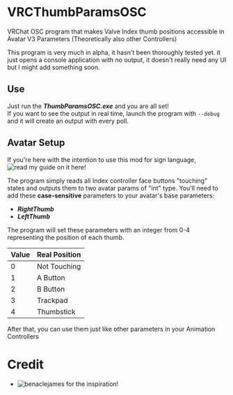 # VRCThumbParamsOSC
VRChat OSC program that makes Valve Index thumb positions accessible in Avatar V3 Parameters (Theoretically also other Controllers)

This program is very much in alpha, it hasn't been thoroughly tested yet. it just opens a console application with no output, it doesn't really need any UI but I might add something soon.

## Use

Just run the ***ThumbParamsOSC.exe*** and you are all set! <br/>
If you want to see the output in real time, launch the program with ```--debug``` and it will create an output with every poll.

## Avatar Setup

If you're here with the intention to use this mod for sign language, ![read my guide on it here!](https://github.com/I5UCC/VRC-ASL_Gestures)

The program simply reads all Index controller face buttons "touching" states and outputs them to two avatar params of "int" type.
You'll need to add these **case-sensitive** parameters to your avatar's base parameters:

- ***RightThumb***
- ***LeftThumb***

The program will set these parameters with an integer from 0-4 representing the position of each thumb.

| Value | Real Position |
| ----- | ------------- |
| 0     | Not Touching  |
| 1     | A Button      |
| 2     | B Button      |
| 3     | Trackpad      |
| 4     | Thumbstick    |

After that, you can use them just like other parameters in your Animation Controllers

# Credit
- ![benaclejames](https://github.com/benaclejames) for the inspiration!
